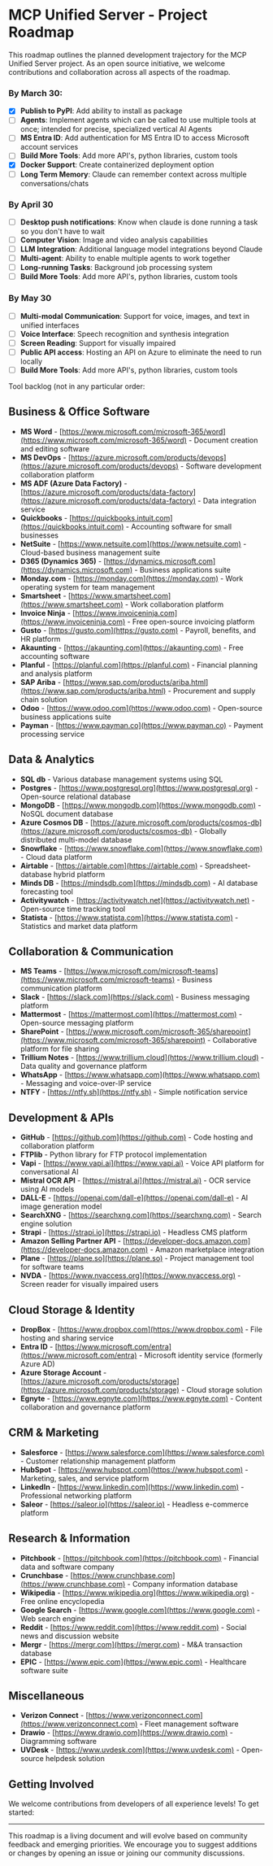 # MCP Unified Server - Project Roadmap

This roadmap outlines the planned development trajectory for the MCP Unified Server project. As an open source initiative, we welcome contributions and collaboration across all aspects of the roadmap.

### By March 30:
- [X] **Publish to PyPI**: Add ability to install as package
- [ ] **Agents**: Implement agents which can be called to use multiple tools at once; intended for precise, specialized vertical AI Agents
- [ ] **MS Entra ID**: Add authentication for MS Entra ID to access Microsoft account services
- [ ] **Build More Tools**: Add more API's, python libraries, custom tools
- [X] **Docker Support**: Create containerized deployment option
- [ ] **Long Term Memory**: Claude can remember context across multiple conversations/chats
### By April 30
- [ ] **Desktop push notifications**: Know when claude is done running a task so you don't have to wait
- [ ] **Computer Vision**: Image and video analysis capabilities
- [ ] **LLM Integration**: Additional language model integrations beyond Claude
- [ ] **Multi-agent**: Ability to enable multiple agents to work together
- [ ] **Long-running Tasks**: Background job processing system
- [ ] **Build More Tools**: Add more API's, python libraries, custom tools
### By May 30
- [ ] **Multi-modal Communication**: Support for voice, images, and text in unified interfaces
- [ ] **Voice Interface**: Speech recognition and synthesis integration
- [ ] **Screen Reading**: Support for visually impaired
- [ ] **Public API access**: Hosting an API on Azure to eliminate the need to run locally
- [ ] **Build More Tools**: Add more API's, python libraries, custom tools

Tool backlog (not in any particular order:

## Business & Office Software
- **MS Word** - [https://www.microsoft.com/microsoft-365/word](https://www.microsoft.com/microsoft-365/word) - Document creation and editing software
- **MS DevOps** - [https://azure.microsoft.com/products/devops](https://azure.microsoft.com/products/devops) - Software development collaboration platform
- **MS ADF (Azure Data Factory)** - [https://azure.microsoft.com/products/data-factory](https://azure.microsoft.com/products/data-factory) - Data integration service
- **Quickbooks** - [https://quickbooks.intuit.com](https://quickbooks.intuit.com) - Accounting software for small businesses
- **NetSuite** - [https://www.netsuite.com](https://www.netsuite.com) - Cloud-based business management suite
- **D365 (Dynamics 365)** - [https://dynamics.microsoft.com](https://dynamics.microsoft.com) - Business applications suite
- **Monday.com** - [https://monday.com](https://monday.com) - Work operating system for team management
- **Smartsheet** - [https://www.smartsheet.com](https://www.smartsheet.com) - Work collaboration platform
- **Invoice Ninja** - [https://www.invoiceninja.com](https://www.invoiceninja.com) - Free open-source invoicing platform
- **Gusto** - [https://gusto.com](https://gusto.com) - Payroll, benefits, and HR platform
- **Akaunting** - [https://akaunting.com](https://akaunting.com) - Free accounting software
- **Planful** - [https://planful.com](https://planful.com) - Financial planning and analysis platform
- **SAP Ariba** - [https://www.sap.com/products/ariba.html](https://www.sap.com/products/ariba.html) - Procurement and supply chain solution
- **Odoo** - [https://www.odoo.com](https://www.odoo.com) - Open-source business applications suite
- **Payman** - [https://www.payman.co](https://www.payman.co) - Payment processing service

## Data & Analytics
- **SQL db** - Various database management systems using SQL
- **Postgres** - [https://www.postgresql.org](https://www.postgresql.org) - Open-source relational database
- **MongoDB** - [https://www.mongodb.com](https://www.mongodb.com) - NoSQL document database
- **Azure Cosmos DB** - [https://azure.microsoft.com/products/cosmos-db](https://azure.microsoft.com/products/cosmos-db) - Globally distributed multi-model database
- **Snowflake** - [https://www.snowflake.com](https://www.snowflake.com) - Cloud data platform
- **Airtable** - [https://airtable.com](https://airtable.com) - Spreadsheet-database hybrid platform
- **Minds DB** - [https://mindsdb.com](https://mindsdb.com) - AI database forecasting tool
- **Activitywatch** - [https://activitywatch.net](https://activitywatch.net) - Open-source time tracking tool
- **Statista** - [https://www.statista.com](https://www.statista.com) - Statistics and market data platform

## Collaboration & Communication
- **MS Teams** - [https://www.microsoft.com/microsoft-teams](https://www.microsoft.com/microsoft-teams) - Business communication platform
- **Slack** - [https://slack.com](https://slack.com) - Business messaging platform
- **Mattermost** - [https://mattermost.com](https://mattermost.com) - Open-source messaging platform
- **SharePoint** - [https://www.microsoft.com/microsoft-365/sharepoint](https://www.microsoft.com/microsoft-365/sharepoint) - Collaborative platform for file sharing
- **Trillium Notes** - [https://www.trillium.cloud](https://www.trillium.cloud) - Data quality and governance platform
- **WhatsApp** - [https://www.whatsapp.com](https://www.whatsapp.com) - Messaging and voice-over-IP service
- **NTFY** - [https://ntfy.sh](https://ntfy.sh) - Simple notification service

## Development & APIs
- **GitHub** - [https://github.com](https://github.com) - Code hosting and collaboration platform
- **FTPlib** - Python library for FTP protocol implementation
- **Vapi** - [https://www.vapi.ai](https://www.vapi.ai) - Voice API platform for conversational AI
- **Mistral OCR API** - [https://mistral.ai](https://mistral.ai) - OCR service using AI models
- **DALL-E** - [https://openai.com/dall-e](https://openai.com/dall-e) - AI image generation model
- **SearchXNG** - [https://searchxng.com](https://searchxng.com) - Search engine solution
- **Strapi** - [https://strapi.io](https://strapi.io) - Headless CMS platform
- **Amazon Selling Partner API** - [https://developer-docs.amazon.com](https://developer-docs.amazon.com) - Amazon marketplace integration
- **Plane** - [https://plane.so](https://plane.so) - Project management tool for software teams
- **NVDA** - [https://www.nvaccess.org](https://www.nvaccess.org) - Screen reader for visually impaired users

## Cloud Storage & Identity
- **DropBox** - [https://www.dropbox.com](https://www.dropbox.com) - File hosting and sharing service
- **Entra ID** - [https://www.microsoft.com/entra](https://www.microsoft.com/entra) - Microsoft identity service (formerly Azure AD)
- **Azure Storage Account** - [https://azure.microsoft.com/products/storage](https://azure.microsoft.com/products/storage) - Cloud storage solution
- **Egnyte** - [https://www.egnyte.com](https://www.egnyte.com) - Content collaboration and governance platform

## CRM & Marketing
- **Salesforce** - [https://www.salesforce.com](https://www.salesforce.com) - Customer relationship management platform
- **HubSpot** - [https://www.hubspot.com](https://www.hubspot.com) - Marketing, sales, and service platform
- **LinkedIn** - [https://www.linkedin.com](https://www.linkedin.com) - Professional networking platform
- **Saleor** - [https://saleor.io](https://saleor.io) - Headless e-commerce platform

## Research & Information
- **Pitchbook** - [https://pitchbook.com](https://pitchbook.com) - Financial data and software company
- **Crunchbase** - [https://www.crunchbase.com](https://www.crunchbase.com) - Company information database
- **Wikipedia** - [https://www.wikipedia.org](https://www.wikipedia.org) - Free online encyclopedia
- **Google Search** - [https://www.google.com](https://www.google.com) - Web search engine
- **Reddit** - [https://www.reddit.com](https://www.reddit.com) - Social news and discussion website
- **Mergr** - [https://mergr.com](https://mergr.com) - M&A transaction database
- **EPIC** - [https://www.epic.com](https://www.epic.com) - Healthcare software suite

## Miscellaneous
- **Verizon Connect** - [https://www.verizonconnect.com](https://www.verizonconnect.com) - Fleet management software
- **Drawio** - [https://www.drawio.com](https://www.drawio.com) - Diagramming software
- **UVDesk** - [https://www.uvdesk.com](https://www.uvdesk.com) - Open-source helpdesk solution

## Getting Involved

We welcome contributions from developers of all experience levels! To get started:

---

This roadmap is a living document and will evolve based on community feedback and emerging priorities. We encourage you to suggest additions or changes by opening an issue or joining our community discussions.

